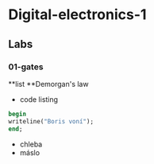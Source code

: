 # Digital-electronics-1

## Labs

### 01-gates

**list **Demorgan's law
- code listing
 ```vhdl
begin
writeline("Boris voní");
end;
```
- chleba
- máslo







